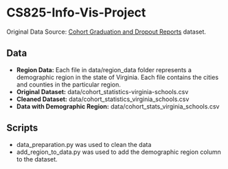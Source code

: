 # CS825-Info-Vis-Project

Original Data Source: [Cohort Graduation and Dropout Reports](https://www.doe.virginia.gov/data-policy-funding/data-reports/statistics-reports/graduation-completion-dropout-postsecondary-data/virginia-cohort-reports-713) dataset. 

## Data
* **Region Data:** Each file in data/region_data folder represents a demographic region in the state of Virginia. Each file contains the cities and counties in the particular region.
* **Original Dataset:** data/cohort_statistics-virginia-schools.csv
* **Cleaned Dataset:** data/cohort_statistics_virginia_schools.csv
* **Data with Demographic Region:** data/cohort_stats_virginia_schools.csv

## Scripts
* data_preparation.py was used to clean the data
* add_region_to_data.py was used to add the demographic region column to the dataset.